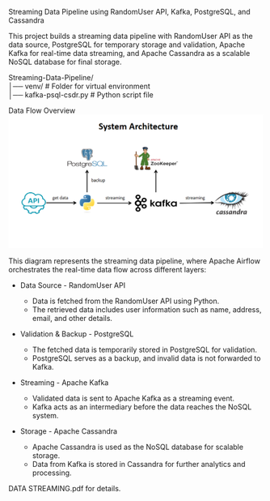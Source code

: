 Streaming Data Pipeline using RandomUser API, Kafka, PostgreSQL, and Cassandra  

This project builds a streaming data pipeline with RandomUser API as the data source, PostgreSQL for temporary storage and validation, Apache Kafka for real-time data streaming, and Apache Cassandra as a scalable NoSQL database for final storage.  
  
Streaming-Data-Pipeline/  
│── venv/                           # Folder for virtual environment  
│── kafka-psql-csdr.py               # Python script file  

Data Flow Overview
![image](https://github.com/takdirzd/basic-streaming/blob/main/basic-streaming.png)

This diagram represents the streaming data pipeline, where Apache Airflow orchestrates the real-time data flow across different layers:  

+ Data Source - RandomUser API
    - Data is fetched from the RandomUser API using Python.  
    - The retrieved data includes user information such as name, address, email, and other details.  

+ Validation & Backup - PostgreSQL
    - The fetched data is temporarily stored in PostgreSQL for validation.  
    - PostgreSQL serves as a backup, and invalid data is not forwarded to Kafka.
 
+ Streaming - Apache Kafka
    - Validated data is sent to Apache Kafka as a streaming event.
    - Kafka acts as an intermediary before the data reaches the NoSQL system.

+ Storage - Apache Cassandra
    - Apache Cassandra is used as the NoSQL database for scalable storage.
    - Data from Kafka is stored in Cassandra for further analytics and processing.

  
DATA STREAMING.pdf for details.
